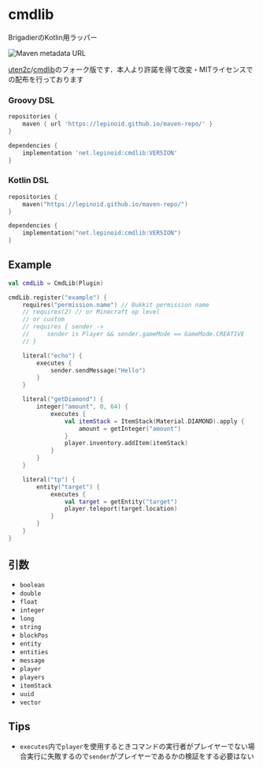 # cmdlib

BrigadierのKotlin用ラッパー

![Maven metadata URL](https://img.shields.io/maven-metadata/v?metadataUrl=https%3A%2F%2Flepinoid.github.io%2Fmaven-repo%2Fnet%2Flepinoid%2Fcmdlib%2Fmaven-metadata.xml)

[uten2c](https://github.com/uTen2c)/[cmdlib](https://github.com/uTen2c/cmdlib)のフォーク版です．本人より許諾を得て改変・MITライセンスでの配布を行っております

### Groovy DSL

```groovy
repositories {
    maven { url 'https://lepinoid.github.io/maven-repo/' }
}

dependencies {
    implementation 'net.lepinoid:cmdlib:VERSION'
}
```

### Kotlin DSL
```kotlin
repositories {
    maven("https://lepinoid.github.io/maven-repo/")
}

dependencies {
    implementation("net.lepinoid:cmdlib:VERSION")
}
```

## Example

```kotlin
val cmdLib = CmdLib(Plugin)

cmdLib.register("example") {
    requires("permission.name") // Bukkit permission name
    // requires(2) // or Minecraft op level
    // or custom
    // requires { sender ->
    //     sender is Player && sender.gameMode == GameMode.CREATIVE
    // }

    literal("echo") {
        executes {
            sender.sendMessage("Hello")
        }
    }

    literal("getDiamond") {
        integer("amount", 0, 64) {
            executes {
                val itemStack = ItemStack(Material.DIAMOND).apply {
                    amount = getInteger("amount")
                }
                player.inventory.addItem(itemStack)
            }
        }
    }

    literal("tp") {
        entity("target") {
            executes {
                val target = getEntity("target")
                player.teleport(target.location)
            }
        }
    }
}
```

## 引数

- `boolean`
- `double`
- `float`
- `integer`
- `long`
- `string`
- `blockPos`
- `entity`
- `entities`
- `message`
- `player`
- `players`
- `itemStack`
- `uuid`
- `vector`

## Tips

- `executes`内で`player`を使用するときコマンドの実行者がプレイヤーでない場合実行に失敗するので`sender`がプレイヤーであるかの検証をする必要はない
